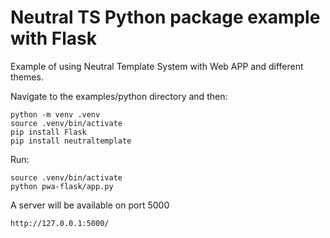 Neutral TS Python package example with Flask
============================================

Example of using Neutral Template System with Web APP and different themes.

Navigate to the examples/python directory and then:

```
python -m venv .venv
source .venv/bin/activate
pip install Flask
pip install neutraltemplate
```

Run:

```
source .venv/bin/activate
python pwa-flask/app.py
```

A server will be available on port 5000

```
http://127.0.0.1:5000/
